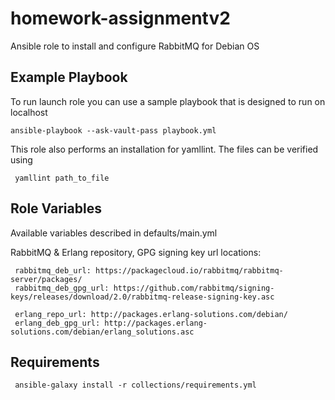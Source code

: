 # homework-assignmentv2

Ansible role to install and configure RabbitMQ for Debian OS


Example Playbook
--------------

To run launch role you can use a sample playbook that is designed to run on localhost

    ansible-playbook --ask-vault-pass playbook.yml

This role also performs an installation for yamllint. The files can be verified using

     yamllint path_to_file


Role Variables
--------------
Available variables described in defaults/main.yml


RabbitMQ & Erlang repository, GPG signing key url locations:

     rabbitmq_deb_url: https://packagecloud.io/rabbitmq/rabbitmq-server/packages/
     rabbitmq_deb_gpg_url: https://github.com/rabbitmq/signing-keys/releases/download/2.0/rabbitmq-release-signing-key.asc

     erlang_repo_url: http://packages.erlang-solutions.com/debian/
     erlang_deb_gpg_url: http://packages.erlang-solutions.com/debian/erlang_solutions.asc

Requirements
--------------

     ansible-galaxy install -r collections/requirements.yml
